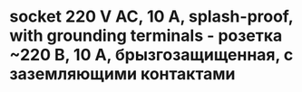 # socket 220 V AC, 10 A, splash-proof, with grounding terminals - розетка ~220 В, 10 А, брызгозащищенная, с заземляющими контактами
